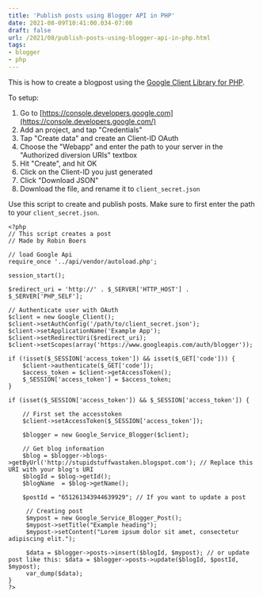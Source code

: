 ```yaml
---
title: 'Publish posts using Blogger API in PHP'
date: 2021-08-09T10:41:00.034-07:00
draft: false
url: /2021/08/publish-posts-using-blogger-api-in-php.html
tags: 
- blogger
- php
---
```


This is how to create a blogpost using the [Google Client Library for PHP](https://github.com/googleapis/google-api-php-client).

To setup:

1.  Go to [https://console.developers.google.com](https://console.developers.google.com/)
2.  Add an project, and tap "Credentials"
3.  Tap "Create data" and create an Client-ID OAuth
4.  Choose the "Webapp" and enter the path to your server in the "Authorized diversion URIs" textbox
5.  Hit "Create", and hit OK
6.  Click on the Client-ID you just generated
7.  Click "Download JSON"
8.  Download the file, and rename it to `client_secret.json`

Use this script to create and publish posts. Make sure to first enter the path to your `client_secret.json`.

```
<?php  
// This script creates a post  
// Made by Robin Boers  
  
// load Google Api  
require_once '../api/vendor/autoload.php';  
  
session_start();  
  
$redirect_uri = 'http://' . $_SERVER['HTTP_HOST'] . $_SERVER['PHP_SELF'];  
  
// Authenticate user with OAuth   
$client = new Google_Client();  
$client->setAuthConfig('/path/to/client_secret.json');  
$client->setApplicationName('Example App');  
$client->setRedirectUri($redirect_uri);  
$client->setScopes(array('https://www.googleapis.com/auth/blogger'));   
  
if (!isset($_SESSION['access_token']) && isset($_GET['code'])) {  
    $client->authenticate($_GET['code']);  
    $access_token = $client->getAccessToken();  
    $_SESSION['access_token'] = $access_token;  
}  
  
if (isset($_SESSION['access_token']) && $_SESSION['access_token']) {  
      
    // First set the accesstoken  
    $client->setAccessToken($_SESSION['access_token']);  
  
    $blogger = new Google_Service_Blogger($client);  
  
    // Get blog information  
    $blog = $blogger->blogs->getByUrl('http://stupidstuffwastaken.blogspot.com'); // Replace this URI with your blog's URI  
    $blogId = $blog->getId();  
    $blogName  = $blog->getName();  
  
    $postId = "651261343944639929"; // If you want to update a post  
  
     // Creating post  
     $mypost = new Google_Service_Blogger_Post();  
     $mypost->setTitle("Example heading");  
     $mypost->setContent("Lorem ipsum dolor sit amet, consectetur adipiscing elit.");  
  
     $data = $blogger->posts->insert($blogId, $mypost); // or update post like this: $data = $blogger->posts->update($blogId, $postId, $mypost);  
     var_dump($data);  
}  
?>
```